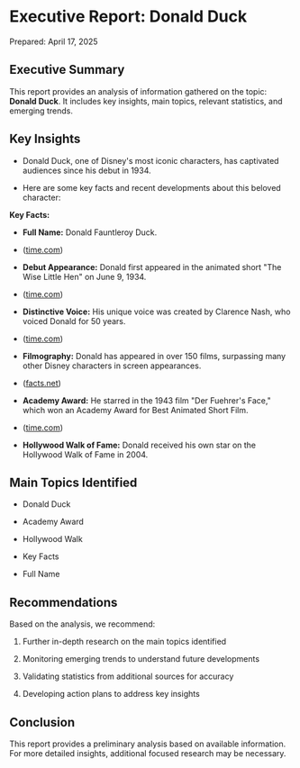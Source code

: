 # Executive Report: Donald Duck

Prepared: April 17, 2025

## Executive Summary

This report provides an analysis of information gathered on the topic: **Donald Duck**. It includes key insights, main topics, relevant statistics, and emerging trends.

## Key Insights

- Donald Duck, one of Disney's most iconic characters, has captivated audiences since his debut in 1934.

- Here are some key facts and recent developments about this beloved character:

**Key Facts:**

- **Full Name:** Donald Fauntleroy Duck.

- ([time.com](https://time.com/6987004/donald-duck-birthday-disney-10-surprising-facts/?utm_source=openai))

- **Debut Appearance:** Donald first appeared in the animated short "The Wise Little Hen" on June 9, 1934.

- ([time.com](https://time.com/6987004/donald-duck-birthday-disney-10-surprising-facts/?utm_source=openai))

- **Distinctive Voice:** His unique voice was created by Clarence Nash, who voiced Donald for 50 years.

- ([time.com](https://time.com/6987004/donald-duck-birthday-disney-10-surprising-facts/?utm_source=openai))

- **Filmography:** Donald has appeared in over 150 films, surpassing many other Disney characters in screen appearances.

- ([facts.net](https://facts.net/characters/11-donald-duck-facts/?utm_source=openai))

- **Academy Award:** He starred in the 1943 film "Der Fuehrer's Face," which won an Academy Award for Best Animated Short Film.

- ([time.com](https://time.com/6987004/donald-duck-birthday-disney-10-surprising-facts/?utm_source=openai))

- **Hollywood Walk of Fame:** Donald received his own star on the Hollywood Walk of Fame in 2004.

## Main Topics Identified

- Donald Duck

- Academy Award

- Hollywood Walk

- Key Facts

- Full Name

## Recommendations

Based on the analysis, we recommend:

1. Further in-depth research on the main topics identified

2. Monitoring emerging trends to understand future developments

3. Validating statistics from additional sources for accuracy

4. Developing action plans to address key insights

## Conclusion

This report provides a preliminary analysis based on available information.
For more detailed insights, additional focused research may be necessary.